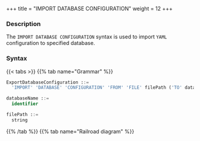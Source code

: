 +++
title = "IMPORT DATABASE CONFIGURATION"
weight = 12
+++

### Description

The `IMPORT DATABASE CONFIGURATION` syntax is used to import `YAML` configuration to specified database.

### Syntax

{{< tabs >}}
{{% tab name="Grammar" %}}
```sql
ExportDatabaseConfiguration ::=
  'IMPORT' 'DATABASE' 'CONFIGURATION' 'FROM' 'FILE' filePath ('TO' databaseName)?

databaseName ::=
  identifier

filePath ::=
  string
```
{{% /tab %}}
{{% tab name="Railroad diagram" %}}
<iframe frameborder="0" name="diagram" id="diagram" width="100%" height="100%"></iframe>
{{% /tab %}}
{{< /tabs >}}

### Supplement

- When `databaseName` is not specified, the default is the currently used `DATABASE`. If `DATABASE` is not used, `No database selected` will be prompted.

- The `IMPORT DATABASE CONFIGURATION` syntax only supports import operations on empty database.

### Example

- Import the configuration in `YAML` into the specified database

```sql
IMPORT DATABASE CONFIGURATION FROM FILE "/xxx/config_sharding_db.yaml" TO sharding_db;
```

- Import the configuration in `YAML` into the current database

```sql
IMPORT DATABASE CONFIGURATION FROM FILE "/xxx/config_sharding_db.yaml";
```

### Reserved word

`IMPORT`, `DATABASE`, `CONFIGURATION`, `FROM`, `FILE`, `TO`

### Related links

- [Reserved word](/en/user-manual/shardingsphere-proxy/distsql/syntax/reserved-word/)
